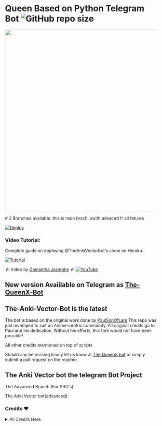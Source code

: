# Queen Based on Python Telegram Bot ![GitHub repo size](https://img.shields.io/github/repo-size/PawanBro2006/Queen?label=Repo%20Size)
<p align="leaft">
  <img src="https://telegra.ph/file/527a83810646371ccb706.jpg" width='600"'>
</p>
# 2 Branches available. this is main brach. swith advaced fr all fetures

[![Deploy](https://www.herokucdn.com/deploy/button.svg)](https://heroku.com/deploy?template=https://github.com/PawanBro2006/Queen.git)


### Video Tutorial:
Complete guide on deploying @TheAnkiVectorbot's clone on Heroku.

[![Tutorial](https://yt-embed.herokuapp.com/embed?v=fXXEcAkWAFU)](https://www.youtube.com/watch?v=fXXEcAkWAFU)

☆ Video by [Damantha Jasinghe](https://www.youtube.com/watch?v=fXXEcAkWAFU) ☆
[![YouTube](https://img.shields.io/badge/YouTube-Video%20Tutorial-red?logo=youtube)](https://www.youtube.com/watch?v=fXXEcAkWAFU)

## New version Avaiilable on Telegram as [The-QueenX-Bot](https://t.me/TheQueenXbot)
## The-Anki-Vector-Bot is the latest




The bot is based on the original work done by [PaulSonOfLars](https://github.com/PaulSonOfLars)
This repo was just revamped to suit an Anime-centric community. All original credits go to Paul and his dedication, Without his efforts, this fork would not have been possible!

All other credits mentioned on top of scripts

Should any be missing kindly let us know at [The QueenX bot](https://t.me/QueenUpdates) or simply submit a pull request on the readme.

## The Anki Vector bot the telegram Bot Project
The Advanced Branch (For PRO's)

The Anki Vector bot(advanced)

### Credits ❤
<details><summary>All Credits Here</summary>
<p>

*

## Special Credits
- [Theekshana](https://github.com/PawanBro2006) - A Co-Developer of Project
